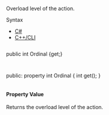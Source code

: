 Overload level of the action.

Syntax

* [C#](#i-syntax-CS)
* [C++/CLI](#i-syntax-CPP2005)

```
```
public int Ordinal {get;}
```
```

```
```
public:
property int Ordinal {
   int get();
}
```
```

#### Property Value

Returns the overload level of the action.


